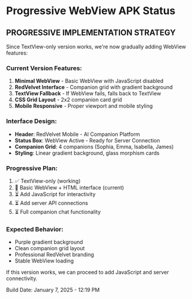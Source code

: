 # Progressive WebView APK Status

## PROGRESSIVE IMPLEMENTATION STRATEGY

Since TextView-only version works, we're now gradually adding WebView features:

### Current Version Features:
1. **Minimal WebView** - Basic WebView with JavaScript disabled
2. **RedVelvet Interface** - Companion grid with gradient background
3. **TextView Fallback** - If WebView fails, falls back to TextView
4. **CSS Grid Layout** - 2x2 companion card grid
5. **Mobile Responsive** - Proper viewport and mobile styling

### Interface Design:
- **Header**: RedVelvet Mobile - AI Companion Platform
- **Status Box**: WebView Active - Ready for Server Connection
- **Companion Grid**: 4 companions (Sophia, Emma, Isabella, James)
- **Styling**: Linear gradient background, glass morphism cards

### Progressive Plan:
1. ✅ TextView-only (working)
2. 🔄 Basic WebView + HTML interface (current)
3. ⏳ Add JavaScript for interactivity
4. ⏳ Add server API connections
5. ⏳ Full companion chat functionality

### Expected Behavior:
- Purple gradient background
- Clean companion grid layout
- Professional RedVelvet branding
- Stable WebView loading

If this version works, we can proceed to add JavaScript and server connectivity.

Build Date: January 7, 2025 - 12:19 PM